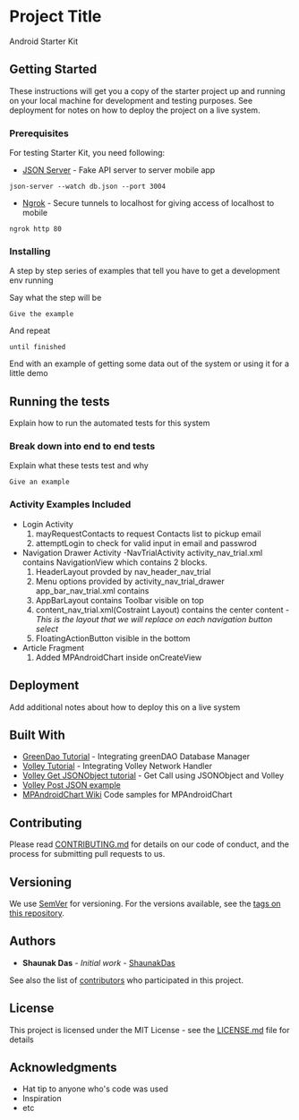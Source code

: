 # Project Title

Android Starter Kit

## Getting Started

These instructions will get you a copy of the starter project up and running on your local machine for development and testing purposes. See deployment for notes on how to deploy the project on a live system.

### Prerequisites

For testing Starter Kit, you need following:
* [JSON Server](https://github.com/typicode/json-server) - Fake API server to server mobile app

```
json-server --watch db.json --port 3004
```
* [Ngrok](https://ngrok.com/) - Secure tunnels to localhost for giving access of localhost to mobile

```
ngrok http 80
```

### Installing

A step by step series of examples that tell you have to get a development env running

Say what the step will be

```
Give the example
```

And repeat

```
until finished
```

End with an example of getting some data out of the system or using it for a little demo

## Running the tests

Explain how to run the automated tests for this system

### Break down into end to end tests

Explain what these tests test and why

```
Give an example
```

### Activity Examples Included

* Login Activity
	1) mayRequestContacts to request Contacts list to pickup email
	2) attemptLogin to check for valid input in email and passwrod
* Navigation Drawer Activity -NavTrialActivity
activity_nav_trial.xml contains NavigationView which contains 2 blocks. 
	1) HeaderLayout provded by nav_header_nav_trial
	2) Menu options provided by activity_nav_trial_drawer
app_bar_nav_trial.xml contains 
	1) AppBarLayout contains Toolbar visible on top
	2) content_nav_trial.xml(Costraint Layout) contains the center content - *This is the layout that we will replace on each navigation button select*
	3) FloatingActionButton visible in the bottom
* Article Fragment
	1) Added MPAndroidChart inside onCreateView



## Deployment

Add additional notes about how to deploy this on a live system

## Built With

* [GreenDao Tutorial](https://www.codementor.io/sundayakinsete/integrating-greendao-into-your-android-application-yro5fzgtw) - Integrating greenDAO Database Manager
* [Volley Tutorial](https://developer.android.com/training/volley/index.html) - Integrating Volley Network Handler
* [Volley Get JSONObject tutorial](https://developer.android.com/training/volley/request.html) - Get Call using JSONObject and Volley
* [Volley Post JSON example](https://stackoverflow.com/questions/43605793/volley-post-json-using-string-request) 
* [MPAndroidChart Wiki](https://github.com/PhilJay/MPAndroidChart/wiki/Getting-Started) Code samples for MPAndroidChart

## Contributing

Please read [CONTRIBUTING.md](https://gist.github.com/PurpleBooth/b24679402957c63ec426) for details on our code of conduct, and the process for submitting pull requests to us.

## Versioning

We use [SemVer](http://semver.org/) for versioning. For the versions available, see the [tags on this repository](https://github.com/your/project/tags). 

## Authors

* **Shaunak Das** - *Initial work* - [ShaunakDas](https://github.com/Shaunakdas)

See also the list of [contributors](https://github.com/your/project/contributors) who participated in this project.

## License

This project is licensed under the MIT License - see the [LICENSE.md](LICENSE.md) file for details

## Acknowledgments

* Hat tip to anyone who's code was used
* Inspiration
* etc
